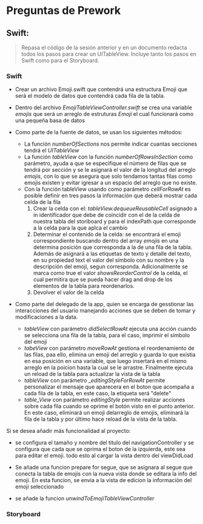 # Preguntas de Prework
## Swift:

> Repasa el código de la sesión anterior y en un documento redacta todos los pasos para crear un UITableView. Incluye tanto los pasos en Swift como para el Storyboard.

### Swift
* Crear un archivo Emoji.swift que contendrá una estructura Emoji que será el modelo de datos que contendrá cada fila de la tabla. 

* Dentro del archivo _EmojiTableViewController.swift_ se crea una variable _emojis_ que será un arreglo de estruturas _Emoji_ el cual funcionará como  una pequeña basa de datos

* Como parte de la fuente de datos, se usan los siguientes métodos:
    - La función _numberOfSections_ nos permite indicar cuantas secciones tendrá el _UITableView_ 
    - La función _tableView_ con la función _numberOfRowsInSection_ como parámetro, ayuda a que se especifique el  número de filas que se tendrá por sección y se le asignará el valor de la longitud del arreglo _emojis_, con lo que se asegura que solo tendamos tantas filas como emojis existen y evitar igresar a un espacio del arreglo que no existe.
    - Con la función tableView usando como parámetro _cellForRowAt_ es posible definir en tres pasos la información que deberá mostrar cada celda de la fila
        1. Crear la celda con el: _tableView.dequeueReusableCell_ asignado a in identificador que debe de coincidir con el de la celda de nuestra tabla del storiboard y para el indexPath que corresponde a la celda para la que aplca el cambio
        2. Determinar el contenido de la celda: se encontrará el emoji correspondiente buscando dentro del array _emojis_ en una determina posición que corresponda a la de una fila de la tabla. Además de asignará a las etiquetas de texto y detalle del texto, en su propiedad text el valor del símbolo con su nombre y la descripción del emoji, segun corresponda.
        Adicionalmente se marca como true el valor _showsReorderControl_ de la celda, el cual permitira que se pueda hacer drag and drop de los elementos de la tabla para reordenarlos.
        3. Devolver el valor de la celda
* Como parte del delegado de la app, quien se encarga de gesstionar las interacciones del usuario manejando acciones que se deben de tomar y modificaciones a la data.
    - _tableView_ con parámetro _didSelectRowAt_ ejecuta una acción cuando se selecciona una fila de la tabla, para el caso, imprimir el simbolo del emoji
    - _tabeView_ con parámetro _moveRowAt_ gestiona el reordenamiento de las filas, paa ello, elimina un emoji del arreglo y guarda lo que existia en esa posición en una variable, que luego insertará en el mismo arreglo en la poicion hasta la cual se le arrastre.
    Finalmente ejecuta un reload de la tabla para actualizar la vista de la tabla
    - _tableView_ con parámetro __editingStyleForRowAt_ permite personalizar el mensaje que aparecera en el boton que acompaña a cada fila de la tabla, en este caso, la etiqueta será "delete"
    - _table_View_ con parámetro _editingStyle_ permite realizar acciones sobre cada fila cuando se oprime el botón visto en el punto anterior. En este caso, eliminará un emoji delarreglo de emojis, eliminará la fila de la tabla y por último hace reload de la vista de la tabla. 

Si se desea añadir más funcionalidad al proyecto:
* se configura el tamaño y nombre del titulo del navigationController y se configura que cada que se oprima el boton de la izquierda, este sea para editar el emoji. todo esto al cargar la vista dentro del viewDidLoad
* Se añade una funcion prepare for segue, que se asignara al segue que conecta la tabla de emojis con la nueva vista donde se editara la info del emoji.
En esta funcion, se envia a la vista de edicion la informaciòn del emoji seleccionado

* se añade la funcion _unwindToEmojiTableViewController_ 
### Storyboard